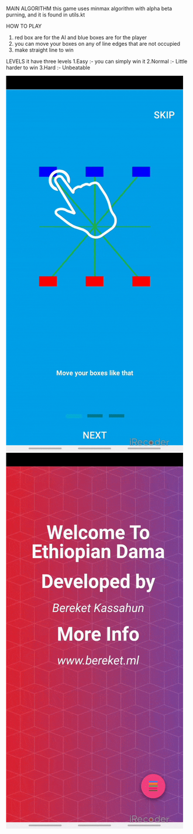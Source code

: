 MAIN ALGORITHM
this game uses minmax algorithm with alpha beta purning, and it is found in utils.kt


HOW TO PLAY
1. red box are for the AI and blue boxes are for the player
2. you can move your boxes on any of line edges that are not occupied
3. make straight line to win

LEVELS
	it have three levels 
		1.Easy :- you can simply win it
		2.Normal :- Little harder to win
		3.Hard :- Unbeatable
	

![Help](demo/help.gif)  ![HOW TO PLAY](demo/how_to_play.gif)
